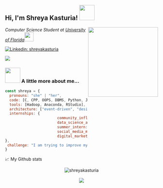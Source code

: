 <h2> Hi, I'm Shreya Kasturia! <img src="https://media.giphy.com/media/mGcNjsfWAjY5AEZNw6/giphy.gif" width="50"></h2>
<img align='right' src="https://media.giphy.com/media/ieyl9zmCjO4b4t6qoY/giphy.gif" width="230">
<p><em>Computer Science Student at <a href="http://www.unb.br">University of Florida</a><img src="https://media.giphy.com/media/fYSnHlufseco8Fh93Z/giphy.gif" width="30"> 
</em></p>

[![Linkedin: shreyakasturia](https://img.shields.io/badge/-shreyakasturia-blue?style=flat-square&logo=Linkedin&logoColor=white&link=https://www.linkedin.com/in/shreyakasturia/)](https://www.linkedin.com/in/shreyakasturia/)

![](https://komarev.com/ghpvc/?username=shreyakasturia)
### <img src="https://media.giphy.com/media/VgCDAzcKvsR6OM0uWg/giphy.gif" width="50"> A little more about me...  

```javascript
const shreya = {
  pronouns: "she" | "her",
  code: [C, CPP, OOPS, DBMS, Python, Java, R],
  tools: [Hadoop, Anaconda, RStudio],
  architecture: ["event-driven", "design system pattern", "organization"],
  internships: {
                        community_influencer: "Unschool",
                        data_science_and_business_analytics_intern: "The Sparks Foundation",
                        summer_intern: "Super AI",
                        social_media_marketing_intern: "Orosil Smiths India Ltd.",
                        digital_marketing_intern: "QK Digital Marketing"
},
 challenge: "I am trying to improve my coding skills and upgrade my CGPA"
}
```

📈 My Github stats <br />
<p align="center">
  <img src="https://github-readme-stats.vercel.app/api?username=shreyakasturia&show_icons=true" alt="shreyakasturia" />  
  <br />
  <br />
  <img src="https://github-readme-stats.vercel.app/api/top-langs/?username=shreyakasturia&layout=compact alt="top-langs" />
</p>
